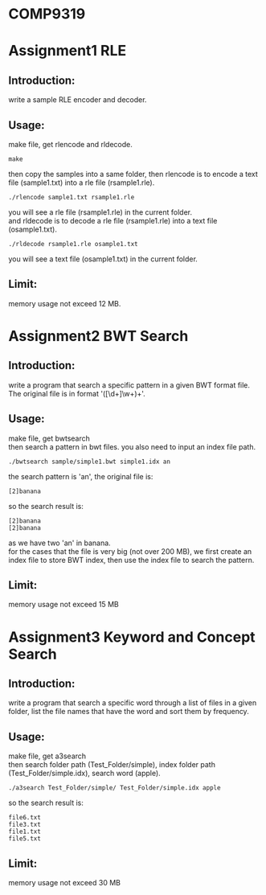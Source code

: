 # COMP9319

Assignment1 RLE
=====

Introduction:
-----
write a sample RLE encoder and decoder.

Usage:
-----
make file, get rlencode and rldecode.
```
make
```
then copy the samples into a same folder, then rlencode is to encode a text file (sample1.txt) into a rle file (rsample1.rle).
```
./rlencode sample1.txt rsample1.rle
```
you will see a rle file (rsample1.rle) in the current folder.   
and rldecode is to decode a rle file (rsample1.rle) into a text file (osample1.txt).
```
./rldecode rsample1.rle osample1.txt
```
you will see a text file (osample1.txt) in the current folder.

Limit:
-----
memory usage not exceed 12 MB.


Assignment2 BWT Search
=====

Introduction:
-----
write a program that search a specific pattern in a given BWT format file. The original file is in format '(\[\d+\]\w+)+'.

Usage:
-----
make file, get bwtsearch  
then search a pattern in bwt files. you also need to input an index file path.
```
./bwtsearch sample/simple1.bwt simple1.idx an
```
the search pattern is 'an', the original file is:
```
[2]banana
```
so the search result is:
```
[2]banana
[2]banana
```
as we have two 'an' in banana.  
for the cases that the file is very big (not over 200 MB), we first create an index file to store BWT index, then use the index file to search the pattern.

Limit:
-----
memory usage not exceed 15 MB


Assignment3 Keyword and Concept Search
=====

Introduction:
------
write a program that search a specific word through a list of files in a given folder, list the file names that have the word and sort them by frequency.

Usage:
-----
make file, get a3search   
then search folder path (Test_Folder/simple), index folder path (Test_Folder/simple.idx), search word (apple).
```
./a3search Test_Folder/simple/ Test_Folder/simple.idx apple
```
so the search result is:
```
file6.txt
file3.txt
file1.txt
file5.txt
```

Limit:
-----
memory usage not exceed 30 MB


